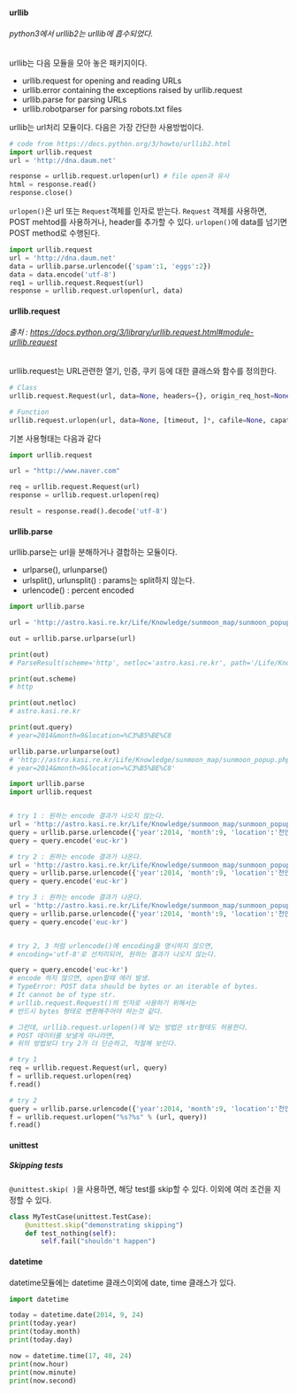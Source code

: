 
#### urllib
###### python3에서 urllib2는 urllib에 흡수되었다.

urllib는 다음 모듈을 모아 놓은 패키지이다.

- urllib.request for opening and reading URLs
- urllib.error containing the exceptions raised by urllib.request
- urllib.parse for parsing URLs
- urllib.robotparser for parsing robots.txt files

urllib는 url처리 모듈이다.
다음은 가장 간단한 사용방법이다.

``` python
# code from https://docs.python.org/3/howto/urllib2.html
import urllib.request
url = 'http://dna.daum.net'

response = urllib.request.urlopen(url) # file open과 유사
html = response.read()
response.close()
```
`urlopen()`은 url 또는 `Request`객체를 인자로 받는다. `Request` 객체를 사용하면, POST mehtod를 사용하거나, header를 추가할 수 있다. `urlopen()`에 data를 넘기면 POST method로 수행된다.

``` python
import urllib.request
url = 'http://dna.daum.net'
data = urllib.parse.urlencode({'spam':1, 'eggs':2})
data = data.encode('utf-8')
req1 = urllib.request.Request(url)
response = urllib.request.urlopen(url, data)
```
#### urllib.request
###### 출처 : https://docs.python.org/3/library/urllib.request.html#module-urllib.request

urllib.request는 URL관련한 열기, 인증, 쿠키 등에 대한 클래스와 함수를 정의한다.

``` python
# Class
urllib.request.Request(url, data=None, headers={}, origin_req_host=None, unverifiable=False, method=None)

# Function
urllib.request.urlopen(url, data=None, [timeout, ]*, cafile=None, capath=None, cadefault=False)
```
기본 사용형태는 다음과 같다
``` python
import urllib.request

url = "http://www.naver.com"

req = urllib.request.Request(url)
response = urllib.request.urlopen(req)

result = response.read().decode('utf-8')
```


#### urllib.parse
urllib.parse는 url을 분해하거나 결합하는 모듈이다.
 - urlparse(), urlunparse()
 - urlsplit(), urlunsplit() : params는 split하지 않는다.
 - urlencode() : percent encoded

``` python
import urllib.parse

url = 'http://astro.kasi.re.kr/Life/Knowledge/sunmoon_map/sunmoon_popup.php?year=2014&month=9&location=%C3%B5%BE%C8'

out = urllib.parse.urlparse(url)

print(out)
# ParseResult(scheme='http', netloc='astro.kasi.re.kr', path='/Life/Knowledge/sunmoon_map/sunmoon_popup.php', params='', query='year=2014&month=9&location=%C3%B5%BE%C8', fragment='')

print(out.scheme)
# http

print(out.netloc)
# astro.kasi.re.kr

print(out.query)
# year=2014&month=9&location=%C3%B5%BE%C8

urllib.parse.urlunparse(out)
# 'http://astro.kasi.re.kr/Life/Knowledge/sunmoon_map/sunmoon_popup.php?
# year=2014&month=9&location=%C3%B5%BE%C8'

```

``` python
import urllib.parse
import urllib.request


# try 1 : 원하는 encode 결과가 나오지 않는다.
url = 'http://astro.kasi.re.kr/Life/Knowledge/sunmoon_map/sunmoon_popup.php'
query = urllib.parse.urlencode({'year':2014, 'month':9, 'location':'천안'})
query = query.encode('euc-kr') 

# try 2 : 원하는 encode 결과가 나온다.
url = 'http://astro.kasi.re.kr/Life/Knowledge/sunmoon_map/sunmoon_popup.php'
query = urllib.parse.urlencode({'year':2014, 'month':9, 'location':'천안'.encode('euc-kr')})
query = query.encode('euc-kr') 

# try 3 : 원하는 encode 결과가 나온다.
url = 'http://astro.kasi.re.kr/Life/Knowledge/sunmoon_map/sunmoon_popup.php'
query = urllib.parse.urlencode({'year':2014, 'month':9, 'location':'천안'}, encoding='euc-kr')
query = query.encode('euc-kr') 


# try 2, 3 처럼 urlencode()에 encoding을 명시하지 않으면,
# encoding='utf-8'로 선처리되어, 원하는 결과가 나오지 않는다.

query = query.encode('euc-kr') 
# encode 하지 않으면, open할때 에러 발생. 
# TypeError: POST data should be bytes or an iterable of bytes. 
# It cannot be of type str.
# urllib.request.Request()의 인자로 사용하기 위해서는
# 반드시 bytes 형태로 변환해주어야 하는것 같다.

# 그런데, urllib.request.urlopen()에 넣는 방법은 str형태도 허용한다.
# POST 데이터를 보낼게 아니라면, 
# 위의 방법보다 try 2가 더 단순하고, 적절해 보인다.

# try 1
req = urllib.request.Request(url, query)
f = urllib.request.urlopen(req)
f.read()

# try 2
query = urllib.parse.urlencode({'year':2014, 'month':9, 'location':'천안'}, encoding='euc-kr')
f = urllib.request.urlopen("%s?%s" % (url, query))
f.read()
```

#### unittest

##### Skipping tests
`@unittest.skip( )`을 사용하면, 해당 test를 skip할 수 있다. 이외에 여러 조건을 지정할 수 있다.
``` python
class MyTestCase(unittest.TestCase):
	@unittest.skip("demonstrating skipping")
    def test_nothing(self):
    	self.fail("shouldn't happen")
```

#### datetime
datetime모듈에는 datetime 클래스이외에 date, time 클래스가 있다.

```python
import datetime

today = datetime.date(2014, 9, 24)
print(today.year)
print(today.month)
print(today.day)

now = datetime.time(17, 40, 24)
print(now.hour)
print(now.minute)
print(now.second)
```
